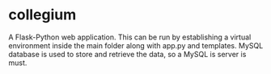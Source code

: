# collegium
A Flask-Python web application.
This can be run by establishing a virtual environment inside the main folder along with app.py and templates.
MySQL database is used to store and retrieve the data, so a MySQL is server is must.
